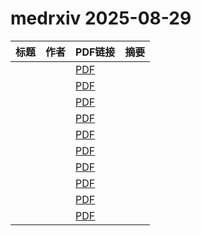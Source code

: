 # medrxiv 2025-08-29

| 标题 | 作者 | PDF链接 |  摘要 |
|------|------|--------|------|
|  |  | [PDF](https://doi.org/10.1101/2025.08.08.25333327) |  |
|  |  | [PDF](https://doi.org/10.1101/2025.01.27.25321015) |  |
|  |  | [PDF](https://doi.org/10.1101/2025.01.14.25320505) |  |
|  |  | [PDF](https://doi.org/10.1101/2025.08.25.25334407) |  |
|  |  | [PDF](https://doi.org/10.1101/2025.08.19.25334023) |  |
|  |  | [PDF](https://doi.org/10.1101/2025.08.26.25334415) |  |
|  |  | [PDF](https://doi.org/10.1101/2025.07.28.25332146) |  |
|  |  | [PDF](https://doi.org/10.1101/2025.08.23.25334251) |  |
|  |  | [PDF](https://doi.org/10.1101/2025.08.22.25334231) |  |
|  |  | [PDF](https://doi.org/10.1101/2025.06.17.25329752) |  |
